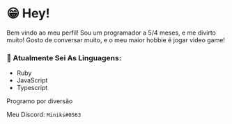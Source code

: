 # 😁 Hey!

Bem vindo ao meu perfil! Sou um programador a 5/4 meses, e me divirto muito! Gosto de conversar muito, e o meu maior hobbie é jogar video game!

### 🥤 Atualmente Sei As Linguagens:
- Ruby
- JavaScript
- Typescript

Programo por diversão

Meu Discord:
```Miniks#0563```
